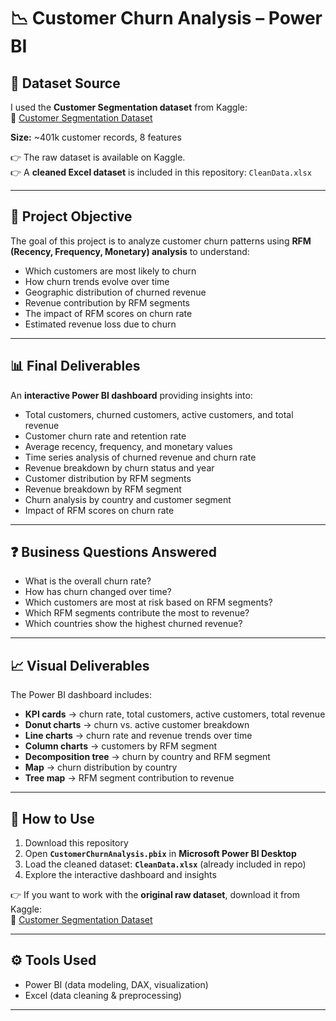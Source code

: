 # 📉 Customer Churn Analysis – Power BI  

## 📂 Dataset Source  
I used the **Customer Segmentation dataset** from Kaggle:  
🔗 [Customer Segmentation Dataset](https://www.kaggle.com/code/fabiendaniel/customer-segmentation/input)  

**Size:** ~401k customer records, 8 features  

👉 The raw dataset is available on Kaggle.  
👉 A **cleaned Excel dataset** is included in this repository: `CleanData.xlsx`  

---

## 🎯 Project Objective  
The goal of this project is to analyze customer churn patterns using **RFM (Recency, Frequency, Monetary) analysis** to understand:  
- Which customers are most likely to churn  
- How churn trends evolve over time  
- Geographic distribution of churned revenue  
- Revenue contribution by RFM segments  
- The impact of RFM scores on churn rate  
- Estimated revenue loss due to churn  

---

## 📊 Final Deliverables  
An **interactive Power BI dashboard** providing insights into:  
- Total customers, churned customers, active customers, and total revenue  
- Customer churn rate and retention rate  
- Average recency, frequency, and monetary values  
- Time series analysis of churned revenue and churn rate  
- Revenue breakdown by churn status and year  
- Customer distribution by RFM segments  
- Revenue breakdown by RFM segment  
- Churn analysis by country and customer segment  
- Impact of RFM scores on churn rate  

---

## ❓ Business Questions Answered  
- What is the overall churn rate?  
- How has churn changed over time?  
- Which customers are most at risk based on RFM segments?  
- Which RFM segments contribute the most to revenue?  
- Which countries show the highest churned revenue?  

---

## 📈 Visual Deliverables  
The Power BI dashboard includes:  
- **KPI cards** → churn rate, total customers, active customers, total revenue  
- **Donut charts** → churn vs. active customer breakdown  
- **Line charts** → churn rate and revenue trends over time  
- **Column charts** → customers by RFM segment  
- **Decomposition tree** → churn by country and RFM segment  
- **Map** → churn distribution by country  
- **Tree map** → RFM segment contribution to revenue  

---

## 📂 How to Use  
1. Download this repository  
2. Open **`CustomerChurnAnalysis.pbix`** in **Microsoft Power BI Desktop**  
3. Load the cleaned dataset: **`CleanData.xlsx`** (already included in repo)  
4. Explore the interactive dashboard and insights  

👉 If you want to work with the **original raw dataset**, download it from Kaggle:  
🔗 [Customer Segmentation Dataset](https://www.kaggle.com/code/fabiendaniel/customer-segmentation/input)  

---

## ⚙️ Tools Used  
- Power BI (data modeling, DAX, visualization)  
- Excel (data cleaning & preprocessing)  

---
